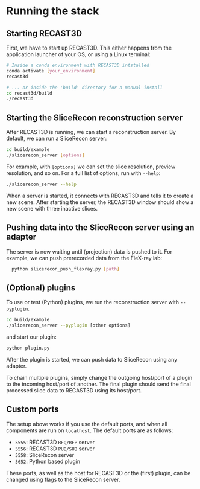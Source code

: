 # Running the stack

## Starting RECAST3D

First, we have to start up RECAST3D. This either happens from the application launcher of your OS, or using a Linux terminal:

```bash
# Inside a conda environment with RECAST3D intstalled
conda activate [your_environment]
recast3d

# ... or inside the 'build' directory for a manual install
cd recast3d/build
./recast3d
```

## Starting the SliceRecon reconstruction server

After RECAST3D is running, we can start a reconstruction server. By default, we can run a SliceRecon server:

```bash
cd build/example
./slicerecon_server [options]
```

For example, with `[options]` we can set the slice resolution, preview resolution, and so on. For a full list of options, run with `--help`:

```bash
./slicerecon_server --help
```

When a server is started, it connects with RECAST3D and tells it to create a new scene. After starting the server, the RECAST3D window should show a new scene with three inactive slices.

## Pushing data into the SliceRecon server using an adapter

The server is now waiting until (projection) data is pushed to it. For example,
we can push prerecorded data from the FleX-ray lab:

```bash
  python slicerecon_push_flexray.py [path]
```

## (Optional) plugins

To use or test (Python) plugins, we run the reconstruction server with `--pyplugin`.

```bash
cd build/example
./slicerecon_server --pyplugin [other options]
```

and start our plugin:

```bash
python plugin.py
```

After the plugin is started, we can push data to SliceRecon using any adapter.

To chain multiple plugins, simply change the outgoing host/port of a plugin to the incoming host/port of another. The final plugin should send the final processed slice data to RECAST3D using its host/port.

## Custom ports

The setup above works if you use the default ports, and when all components are run on `localhost`. The default ports are as follows:

- `5555`: RECAST3D `REQ/REP` server
- `5556`: RECAST3D `PUB/SUB` server
- `5558`: SliceRecon server
- `5652`: Python based plugin

These ports, as well as the host for RECAST3D or the (first) plugin, can be changed using flags to the SliceRecon server.

